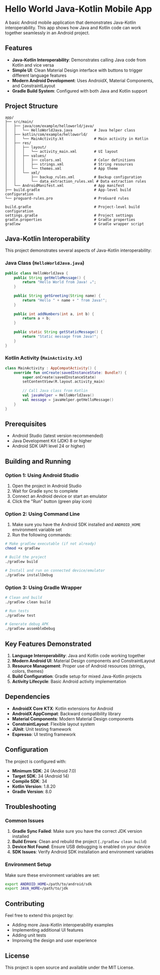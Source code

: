 # Hello World Java-Kotlin Mobile App

A basic Android mobile application that demonstrates Java-Kotlin interoperability. This app shows how Java and Kotlin code can work together seamlessly in an Android project.

## Features

- **Java-Kotlin Interoperability**: Demonstrates calling Java code from Kotlin and vice versa
- **Simple UI**: Clean Material Design interface with buttons to trigger different language features
- **Modern Android Development**: Uses AndroidX, Material Components, and ConstraintLayout
- **Gradle Build System**: Configured with both Java and Kotlin support

## Project Structure

```
app/
├── src/main/
│   ├── java/com/example/helloworld/java/
│   │   └── HelloWorldJava.java          # Java helper class
│   ├── kotlin/com/example/helloworld/
│   │   └── MainActivity.kt              # Main activity in Kotlin
│   ├── res/
│   │   ├── layout/
│   │   │   └── activity_main.xml        # UI layout
│   │   ├── values/
│   │   │   ├── colors.xml               # Color definitions
│   │   │   ├── strings.xml              # String resources
│   │   │   └── themes.xml               # App theme
│   │   └── xml/
│   │       ├── backup_rules.xml         # Backup configuration
│   │       └── data_extraction_rules.xml # Data extraction rules
│   └── AndroidManifest.xml              # App manifest
├── build.gradle                         # App-level build configuration
└── proguard-rules.pro                   # ProGuard rules

build.gradle                             # Project-level build configuration
settings.gradle                          # Project settings
gradle.properties                        # Gradle properties
gradlew                                  # Gradle wrapper script
```

## Java-Kotlin Interoperability

This project demonstrates several aspects of Java-Kotlin interoperability:

### Java Class (`HelloWorldJava.java`)
```java
public class HelloWorldJava {
    public String getHelloMessage() {
        return "Hello World from Java! ☕";
    }
    
    public String getGreeting(String name) {
        return "Hello " + name + " from Java!";
    }
    
    public int addNumbers(int a, int b) {
        return a + b;
    }
    
    public static String getStaticMessage() {
        return "Static message from Java!";
    }
}
```

### Kotlin Activity (`MainActivity.kt`)
```kotlin
class MainActivity : AppCompatActivity() {
    override fun onCreate(savedInstanceState: Bundle?) {
        super.onCreate(savedInstanceState)
        setContentView(R.layout.activity_main)
        
        // Call Java class from Kotlin
        val javaHelper = HelloWorldJava()
        val message = javaHelper.getHelloMessage()
    }
}
```

## Prerequisites

- Android Studio (latest version recommended)
- Java Development Kit (JDK) 8 or higher
- Android SDK (API level 24 or higher)

## Building and Running

### Option 1: Using Android Studio
1. Open the project in Android Studio
2. Wait for Gradle sync to complete
3. Connect an Android device or start an emulator
4. Click the "Run" button (green play icon)

### Option 2: Using Command Line
1. Make sure you have the Android SDK installed and `ANDROID_HOME` environment variable set
2. Run the following commands:

```bash
# Make gradlew executable (if not already)
chmod +x gradlew

# Build the project
./gradlew build

# Install and run on connected device/emulator
./gradlew installDebug
```

### Option 3: Using Gradle Wrapper
```bash
# Clean and build
./gradlew clean build

# Run tests
./gradlew test

# Generate debug APK
./gradlew assembleDebug
```

## Key Features Demonstrated

1. **Language Interoperability**: Java and Kotlin code working together
2. **Modern Android UI**: Material Design components and ConstraintLayout
3. **Resource Management**: Proper use of Android resources (strings, colors, themes)
4. **Build Configuration**: Gradle setup for mixed Java-Kotlin projects
5. **Activity Lifecycle**: Basic Android activity implementation

## Dependencies

- **AndroidX Core KTX**: Kotlin extensions for Android
- **AndroidX AppCompat**: Backward compatibility library
- **Material Components**: Modern Material Design components
- **ConstraintLayout**: Flexible layout system
- **JUnit**: Unit testing framework
- **Espresso**: UI testing framework

## Configuration

The project is configured with:
- **Minimum SDK**: 24 (Android 7.0)
- **Target SDK**: 34 (Android 14)
- **Compile SDK**: 34
- **Kotlin Version**: 1.8.20
- **Gradle Version**: 8.0

## Troubleshooting

### Common Issues

1. **Gradle Sync Failed**: Make sure you have the correct JDK version installed
2. **Build Errors**: Clean and rebuild the project (`./gradlew clean build`)
3. **Device Not Found**: Ensure USB debugging is enabled on your device
4. **SDK Issues**: Verify Android SDK installation and environment variables

### Environment Setup

Make sure these environment variables are set:
```bash
export ANDROID_HOME=/path/to/android/sdk
export JAVA_HOME=/path/to/jdk
```

## Contributing

Feel free to extend this project by:
- Adding more Java-Kotlin interoperability examples
- Implementing additional UI features
- Adding unit tests
- Improving the design and user experience

## License

This project is open source and available under the MIT License. 